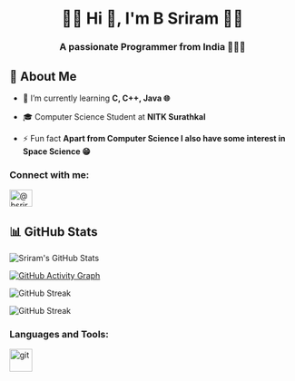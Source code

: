 <h1 align="center">🔶🔸 Hi 👋, I'm B Sriram 🔸🔶</h1>
<h3 align="center">A passionate Programmer from India 👨‍💻🎯</h3>

## 🚀 About Me

- 🌱 I’m currently learning **C, C++, Java 🌐**
- 🎓 Computer Science Student at **NITK Surathkal** 

- ⚡ Fun fact **Apart from Computer Science I also have some interest in Space Science 😁**

<h3 align="left">Connect with me:</h3>
<p align="left">
<a href="https://instagram.com/@bsriram231005" target="blank"><img align="center" src="https://raw.githubusercontent.com/rahuldkjain/github-profile-readme-generator/master/src/images/icons/Social/instagram.svg" alt="@bsriram231005" height="30" width="40" /></a>
</p>

## 📊 GitHub Stats
![Sriram's GitHub Stats](https://github-readme-stats.vercel.app/api?username=SRIRAM231005&show_icons=true&theme=tokyonight)

[![GitHub Activity Graph](https://github-readme-activity-graph.vercel.app/graph?username=SRIRAM231005&theme=tokyonight)](https://github.com/SRIRAM231005)

![GitHub Streak](https://streak-stats.demolab.com/?user=SRIRAM231005&theme=tokyonight&hide_border=true)

![GitHub Streak](https://streak-stats.demolab.com/?user=SRIRAM231005&theme=tokyonight&hide_border=true&v=1)



<h3 align="left">Languages and Tools:</h3>
<p align="left"> <a href="https://git-scm.com/" target="_blank" rel="noreferrer"> <img src="https://www.vectorlogo.zone/logos/git-scm/git-scm-icon.svg" alt="git" width="40" height="40"/> </a> </p>
